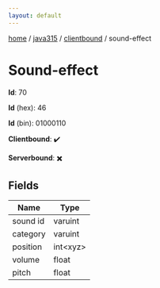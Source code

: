 ```yaml
---
layout: default
---
```


[home](/)  /  [java315](/protocol/java315)  /  [clientbound](/protocol/java315/clientbound)  /  sound-effect

# Sound-effect

**Id**: 70

**Id** (hex): 46

**Id** (bin): 01000110

**Clientbound**: ✔️

**Serverbound**: ✖️

## Fields

Name | Type
---|---
sound id | varuint
category | varuint
position | int&lt;xyz&gt;
volume | float
pitch | float


